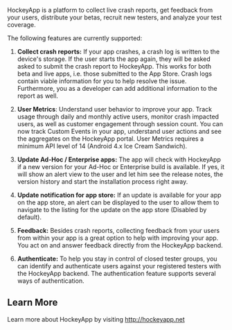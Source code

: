 HockeyApp is a platform to collect live crash reports, get feedback from your users, distribute your betas, recruit new testers, and analyze your test coverage.

The following features are currently supported:

 1. **Collect crash reports:** If your app crashes, a crash log is written to the device's storage. If the user starts the app again, they will be asked asked to submit the crash report to HockeyApp. This works for both beta and live apps, i.e. those submitted to the App Store. Crash logs contain viable information for you to help resolve the issue. Furthermore, you as a developer can add additional information to the report as well.

 2. **User Metrics**: Understand user behavior to improve your app. Track usage through daily and monthly active users, monitor crash impacted users, as well as customer engagement through session count. You can now track Custom Events in your app, understand user actions and see the aggregates on the HockeyApp portal. User Metrics requires a minimum API level of 14 (Android 4.x Ice Cream Sandwich).
 
 3. **Update Ad-Hoc / Enterprise apps:** The app will check with HockeyApp if a new version for your Ad-Hoc or Enterprise build is available. If yes, it will show an alert view to the user and let him see the release notes, the version history and start the installation process right away.

 4. **Update notification for app store:** If an update is available for your app on the app store, an alert can be displayed to the user to allow them to navigate to the listing for the update on the app store (Disabled by default).
 
 5. **Feedback:** Besides crash reports, collecting feedback from your users from within your app is a great option to help with improving your app. You act on and answer feedback directly from the HockeyApp backend.

 6. **Authenticate:** To help you stay in control of closed tester groups, you can identify and authenticate users against your registered testers with the HockeyApp backend. The authentication feature supports several ways of authentication.
 

## Learn More
Learn more about HockeyApp by visiting http://hockeyapp.net
